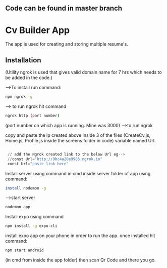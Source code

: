 ## Code can be found in master branch
# Cv Builder App

The app is used for creating and storing multiple resume's. 

## Installation

(Utility ngrok is used that gives valid domain name for 7 hrs which needs to be added in the code.)

-->To install run command:
```bash
npm ngrok -g
```

  --> to run ngrok hit command
```bash
ngrok http (port number)
```
(port number on which app is running. Mine was 3000)  -->to run ngrok

copy and paste the ip created above inside 3 of the files (CreateCv.js, Home.js, Profile.js inside the screens folder in code) variable named Url.


```python

 // add the Ngrok created link to the below Url eg-->
 //const Url="http://9bc4a20e9985.ngrok.io"
 const Url="paste link here"
```

Install server using command in cmd inside server folder of app using command:
```bash
install nodemon -g
```
-->start server
```bash
nodemon app
```

Install  expo using command
```bash
npm install -g expo-cli
```

install expo app on your phone in order to run the app.
once installed hit command:

```bash
npm start android
```
(in cmd from inside the app folder)
 then scan Qr Code and there you go.  




